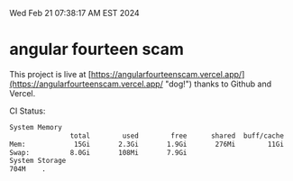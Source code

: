 Wed Feb 21 07:38:17 AM EST 2024

# angular fourteen scam


This project is live at [https://angularfourteenscam.vercel.app/](https://angularfourteenscam.vercel.app/ "dog!") thanks to Github and Vercel.

CI Status: 

```bash
System Memory
               total        used        free      shared  buff/cache   available
Mem:            15Gi       2.3Gi       1.9Gi       276Mi        11Gi        12Gi
Swap:          8.0Gi       108Mi       7.9Gi
System Storage
704M	.
